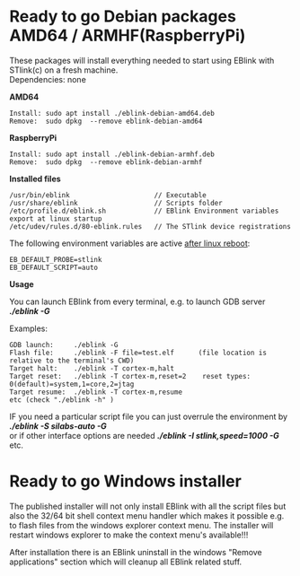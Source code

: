 # Ready to go Debian packages AMD64 / ARMHF(RaspberryPi)

These packages will install everything needed to start using EBlink with STlink(c) on a fresh machine.  
Dependencies: none

**AMD64**
    
    Install: sudo apt install ./eblink-debian-amd64.deb
    Remove:  sudo dpkg  --remove eblink-debian-amd64
    
**RaspberryPi**

    Install: sudo apt install ./eblink-debian-armhf.deb
    Remove:  sudo dpkg  --remove eblink-debian-armhf

**Installed files**

    /usr/bin/eblink                     // Executable  
    /usr/share/eblink                   // Scripts folder  
    /etc/profile.d/eblink.sh            // EBlink Environment variables export at linux startup  
    /etc/udev/rules.d/80-eblink.rules   // The STlink device registrations  


The following environment variables are active <u>after linux reboot</u>:

    EB_DEFAULT_PROBE=stlink
    EB_DEFAULT_SCRIPT=auto

**Usage**

You can launch EBlink from every terminal, e.g. to launch GDB server **_./eblink -G_**  

Examples:

    GDB launch:     ./eblink -G
    Flash file:     ./eblink -F file=test.elf      (file location is relative to the terminal's CWD)
    Target halt:    ./eblink -T cortex-m,halt  
    Target reset:   ./eblink -T cortex-m,reset=2    reset types: 0(default)=system,1=core,2=jtag
    Target resume:  ./eblink -T cortex-m,resume
    etc (check "./eblink -h" )  

IF you need a particular script file you can just overrule the environment by **_./eblink -S silabs-auto -G_**  
or if other interface options are needed **_./eblink -I stlink,speed=1000 -G_** etc.

# Ready to go Windows installer

The published installer will not only install EBlink with all the script files but also the 32/64 bit shell context menu handler which makes it possible e.g. to flash files from the windows explorer context menu. The installer will restart windows explorer to make the context menu's available!!!

After installation there is an EBlink uninstall in the windows "Remove applications" section which will cleanup all EBlink related stuff.
    
